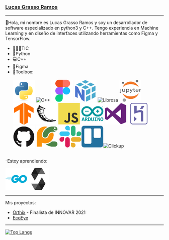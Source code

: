 ### [Lucas Grasso Ramos](https://lucasgrasso.herokuapp.com/)
---

👋Hola, mi nombre es Lucas Grasso Ramos y soy un desarrollador de software especializado en python3 y C++. Tengo experiencia en Machine Learning y en diseño de interfaces utilizando herramientas como Figma y TensorFlow.

- 👨🏻‍🎓TIC 
- 🐍Python
- 💻C++
- 🎨Figma
- 🧰Toolbox:<br/>  
<img src="https://github.com/devicons/devicon/blob/master/icons/python/python-original.svg" height="70px" alt="Python"> <img src="https://github.com/isocpp/logos/blob/master/cpp_logo.svg" height="70px" alt="C++">
<img src="https://github.com/devicons/devicon/blob/master/icons/figma/figma-original.svg" height="70px" alt="Figma"> <img src="https://github.com/devicons/devicon/blob/master/icons/numpy/numpy-original.svg" height="70px" alt="Numpy"> <img src="https://products.fileformat.com/audio/python/librosa/header-image.png" height="70px" alt="Librosa"> <img src="https://github.com/devicons/devicon/blob/master/icons/jupyter/jupyter-original-wordmark.svg" height="70px" alt="Jupyter"> <img src="https://github.com/devicons/devicon/blob/master/icons/tensorflow/tensorflow-original.svg" height="70px" alt="Tensorflow"><img src="https://github.com/devicons/devicon/blob/master/icons/flask/flask-original.svg" height="70px" alt="Flask"> <img src="https://github.com/devicons/devicon/blob/master/icons/javascript/javascript-original.svg" height="70px" alt="JavaScript"> <img src="https://github.com/devicons/devicon/blob/master/icons/arduino/arduino-original-wordmark.svg" height="70px" alt="Arduino"> <img src="https://github.com/devicons/devicon/blob/master/icons/visualstudio/visualstudio-plain.svg" height="70px" alt="Visual Studio"> <img src="https://github.com/devicons/devicon/blob/master/icons/heroku/heroku-original.svg" height="70px" alt="Heroku"> <img src="https://github.com/devicons/devicon/blob/master/icons/github/github-original.svg" height="70px" alt="GitHub"> <img src="https://github.com/devicons/devicon/blob/master/icons/pycharm/pycharm-original.svg" height="70px" alt="Pycharm"> <img src="https://github.com/devicons/devicon/blob/master/icons/slack/slack-original.svg" height="70px" alt="Slack"><img src="https://github.com/devicons/devicon/blob/master/icons/trello/trello-plain.svg" height="70px" alt="Trello"><img src="https://clickup.com/landing/images/for-se-page/clickup.png" height="80px" alt="Clickup">
<br/>  
-Estoy aprendiendo:

<img src="https://github.com/devicons/devicon/blob/master/icons/go/go-original-wordmark.svg" height="70px" alt="Go"><img src="https://github.com/devicons/devicon/blob/master/icons/solidity/solidity-original.svg" height="70px" alt="Solidity">

---

Mis proyectos:
- [Orthix](https://orthix.herokuapp.com) - Finalista de INNOVAR 2021
- [EcoEye](https://eco-eye.herokuapp.com)

---
[![Top Langs](https://github-readme-stats.vercel.app/api/top-langs/?username=LucasGrasso&layout=compact&theme=vision-friendly-dark)](https://github.com/anuraghazra/github-readme-stats)
